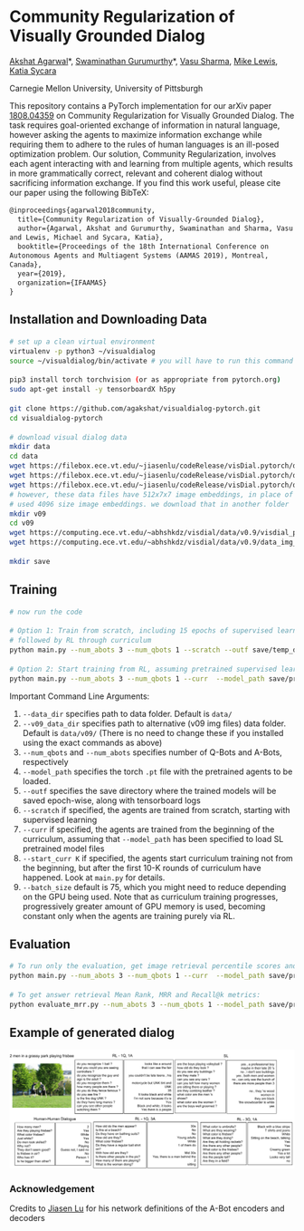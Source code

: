 # Community Regularization of Visually Grounded Dialog

[Akshat Agarwal](https://agakshat.github.io)\*, [Swaminathan Gurumurthy](https://github.com/swami1995)\*, [Vasu Sharma](https://vasusharma.github.io), [Mike Lewis](http://www.pitt.edu/~cmlewis/), [Katia Sycara](http://www.cs.cmu.edu/~sycara/)

Carnegie Mellon University, University of Pittsburgh

This repository contains a PyTorch implementation for our arXiv paper [1808.04359](https://arxiv.org/abs/1808.04359) on Community Regularization for Visually Grounded Dialog. The task requires goal-oriented exchange of information in natural language, however asking the agents to maximize information exchange while requiring them to adhere to the rules of human languages is an ill-posed optimization problem. Our solution, Community Regularization, involves each agent interacting with and learning from multiple agents, which results in more grammatically correct, relevant and coherent dialog without sacrificing information exchange. If you find this work useful, please cite our paper using the following BibTeX:

    @inproceedings{agarwal2018community,
      title={Community Regularization of Visually-Grounded Dialog},
      author={Agarwal, Akshat and Gurumurthy, Swaminathan and Sharma, Vasu and Lewis, Michael and Sycara, Katia},
      booktitle={Proceedings of the 18th International Conference on Autonomous Agents and Multiagent Systems (AAMAS 2019), Montreal, Canada},
      year={2019},
      organization={IFAAMAS}
    }

## Installation and Downloading Data

```bash
# set up a clean virtual environment
virtualenv -p python3 ~/visualdialog
source ~/visualdialog/bin/activate # you will have to run this command in every new terminal, alternatively add macro to your .bashrc

pip3 install torch torchvision (or as appropriate from pytorch.org)
sudo apt-get install -y tensorboardX h5py 

git clone https://github.com/agakshat/visualdialog-pytorch.git
cd visualdialog-pytorch

# download visual dialog data
mkdir data
cd data
wget https://filebox.ece.vt.edu/~jiasenlu/codeRelease/visDial.pytorch/data/vdl_img_vgg.h5
wget https://filebox.ece.vt.edu/~jiasenlu/codeRelease/visDial.pytorch/data/visdial_data.h5
wget https://filebox.ece.vt.edu/~jiasenlu/codeRelease/visDial.pytorch/data/visdial_params.json
# however, these data files have 512x7x7 image embeddings, in place of which we 
# used 4096 size image embeddings. we download that in another folder
mkdir v09
cd v09
wget https://computing.ece.vt.edu/~abhshkdz/visdial/data/v0.9/visdial_params.json
wget https://computing.ece.vt.edu/~abhshkdz/visdial/data/v0.9/data_img_vgg16_relu7.h5

mkdir save
```

## Training

```bash
# now run the code

# Option 1: Train from scratch, including 15 epochs of supervised learning
# followed by RL through curriculum
python main.py --num_abots 3 --num_qbots 1 --scratch --outf save/temp_dir

# Option 2: Start training from RL, assuming pretrained supervised learning agents
python main.py --num_abots 3 --num_qbots 1 --curr  --model_path save/pretrained_SL.pth --outf save/temp_dir
```
Important Command Line Arguments:
1. `--data_dir` specifies path to data folder. Default is `data/`
2. `--v09_data_dir` specifies path to alternative (v09 img files) data folder. Default is `data/v09/`
(There is no need to change these if you installed using the exact commands as above)
3. `--num_qbots` and `--num_abots` specifies number of Q-Bots and A-Bots, respectively
4. `--model_path` specifies the torch `.pt` file with the pretrained agents to be loaded. 
5. `--outf` specifies the save directory where the trained models will be saved epoch-wise, along with tensorboard logs
6. `--scratch` if specified, the agents are trained from scratch, starting with supervised learning
7. `--curr` if specified, the agents are trained from the beginning of the curriculum, assuming that `--model_path` has been specified to load SL pretrained model files
8. `--start_curr K` if specified, the agents start curriculum training not from the beginning, but after the first 10-K rounds of curriculum have happened. Look at `main.py` for details.
9. `--batch_size` default is 75, which you might need to reduce depending on the GPU being used. Note that as curriculum training progresses, progressively greater amount of GPU memory is used, becoming constant only when the agents are training purely via RL.

## Evaluation
```bash
# To run only the evaluation, get image retrieval percentile scores and/or view generated dialog:
python main.py --num_abots 3 --num_qbots 1 --curr  --model_path save/pretrained_SL.pth --outf save/temp_dir --eval 1

# To get answer retrieval Mean Rank, MRR and Recall@k metrics:
python evaluate_mrr.py --num_abots 3 --num_qbots 1 --model_path save/pretrained_model_file.pth
```

## Example of generated dialog
![ex](ex.png)

### Acknowledgement
Credits to [Jiasen Lu](https://github.com/jiasenlu/visDial.pytorch) for his network definitions of the A-Bot encoders and decoders
